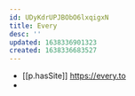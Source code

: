 ```yaml
---
id: UDyKdrUPJBObO6lxqigxN
title: Every
desc: ''
updated: 1638336901323
created: 1638336683527
---
```


- [[p.hasSite]] https://every.to
- 
